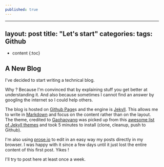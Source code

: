 ```yaml
---
published: true
---
```

---
layout: post
title:  "Let's start"
categories: 
tags: Github
---


* content
{:toc}


## A New Blog

I've decided to start writing a technical blog.

Why ? Because I'm convinced that by explaining stuff you get better at understanding it. And also because sometimes I cannot find an answer by googling the internet so I could help others.

The blog is hosted on [Github Page](https://pages.github.com/)s and the engine is [Jekyll](https://jekyllrb.com/). This allows me to write in [Markdown](https://daringfireball.net/projects/markdown/) and focus on the content rather than on the layout. The theme, credited to [Gaohaoyang](https://gaohaoyang.github.io/) was picked up from this [awesome list of Jekyll themes](https://github.com/jekyll/jekyll/wiki/Themes) and took 5 minutes to install (clone, cleanup, push to Github).

I'm also using [prose.io](http://prose.io) to edit in an easy way my posts directly in my browser. I was happy with it since a few days until it just lost the entire content of this first post. Yikes !

I'll try to post here at least once a week.
